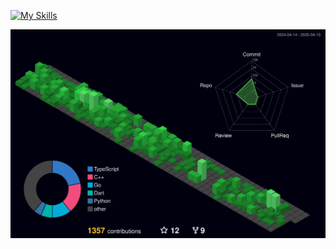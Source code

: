 [![My Skills](https://skillicons.dev/icons?i=ts,fastify,express,prisma,py,django,react,nextjs)](https://www.linkedin.com/in/leonardo-freitas-070298110/)


![](./profile-3d-contrib/profile-night-green.svg)
